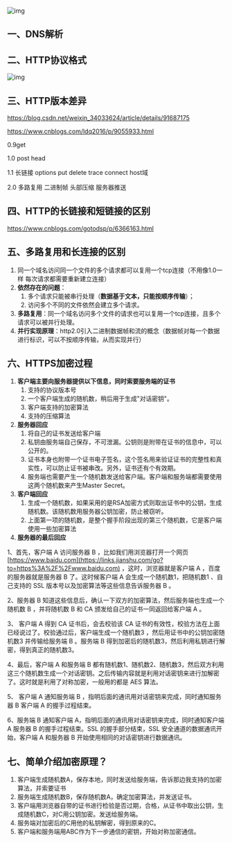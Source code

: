 ![img](https://imgconvert.csdnimg.cn/aHR0cHM6Ly91c2VyLWdvbGQtY2RuLnhpdHUuaW8vMjAxOC81LzgvMTYzM2VhZDMxNmQwNzcxMw?x-oss-process=image/format,png)

## 一、DNS解析



## 二、HTTP协议格式

![img](https://img2018.cnblogs.com/blog/1470430/201902/1470430-20190217182109281-481218721.png)

## 三、HTTP版本差异

https://blog.csdn.net/weixin_34033624/article/details/91687175

https://www.cnblogs.com/ldq2016/p/9055933.html

0.9get 

1.0 post head 

1.1 长链接  options put delete trace connect     host域 

2.0 多路复用 二进制帧 头部压缩 服务器推送

## 四、HTTP的长链接和短链接的区别

https://www.cnblogs.com/gotodsp/p/6366163.html

## 五、多路复用和长连接的区别

1. 同一个域名访问同一个文件的多个请求都可以复用一个tcp连接（不用像1.0一样 每次请求都需要重新建立连接）
2. **依然存在的问题**：
   1. 多个请求只能被串行处理（**数据基于文本，只能按顺序传输**）；
   2. 访问多个不同的文件依然会建立多个请求。
3. **多路复用**：同一个域名访问多个文件的请求也可以复用一个tcp连接，且多个请求可以被并行处理。
4. **并行实现原理**：http2.0引入二进制数据帧和流的概念（数据帧对每一个数据进行标识，可以不按顺序传输，从而实现并行）

## 六、HTTPS加密过程

1. **客户端主要向服务器提供以下信息，同时索要服务端的证书**
   1. 支持的协议版本号
   2. 一个客户端生成的随机数，稍后用于生成"对话密钥"。
   3. 客户端支持的加密算法
   4. 支持的压缩算法
2. **服务器回应**
   1. 将自己的证书发送给客户端
   2. 私钥由服务端自己保存，不可泄漏。公钥则是附带在证书的信息中，可以公开的。
   3. 证书本身也附带一个证书电子签名，这个签名用来验证证书的完整性和真实性，可以防止证书被串改。另外，证书还有个有效期。
   4. 服务端也需要产生一个随机数发送给客户端。客户端和服务端都需要使用这两个随机数来产生Master Secret。
3. **客户端回应** 
   1. 生成一个随机数，如果采用的是RSA加密方式则取出证书中的公钥，生成随机数。该随机数用服务器公钥加密，防止被窃听。
   2. 上面第一项的随机数，是整个握手阶段出现的第三个随机数，它是客户端使用一些加密算法
4. **服务器的最后回应**



1、首先，客户端 A 访问服务器 B ，比如我们用浏览器打开一个网页 [https://www.baidu.com](https://links.jianshu.com/go?to=https%3A%2F%2Fwww.baidu.com) ，这时，浏览器就是客户端 A ，百度的服务器就是服务器 B 了。这时候客户端 A 会生成一个随机数1，把随机数1 、自己支持的 SSL 版本号以及加密算法等这些信息告诉服务器 B 。

2、服务器 B 知道这些信息后，确认一下双方的加密算法，然后服务端也生成一个随机数 B ，并将随机数 B 和 CA 颁发给自己的证书一同返回给客户端 A 。

3、 客户端 A 得到 CA 证书后，会去校验该 CA 证书的有效性，校验方法在上面已经说过了。校验通过后，客户端生成一个随机数3 ，然后用证书中的公钥加密随机数3 并传输给服务端 B 。服务端 B 得到加密后的随机数3，然后利用私钥进行解密，得到真正的随机数3。

4、最后，客户端 A 和服务端 B 都有随机数1、随机数2、随机数3，然后双方利用这三个随机数生成一个对话密钥。之后传输内容就是利用对话密钥来进行加解密了。这时就是利用了对称加密，一般用的都是 AES 算法。

5、 客户端 A 通知服务端 B ，指明后面的通讯用对话密钥来完成，同时通知服务器 B 客户端 A 的握手过程结束。

6、服务端 B 通知客户端 A，指明后面的通讯用对话密钥来完成，同时通知客户端 A 服务器 B 的握手过程结束。SSL 的握手部分结束，SSL 安全通道的数据通讯开始，客户端 A 和服务器 B 开始使用相同的对话密钥进行数据通讯。

## 七、简单介绍加密原理？

1. 客户端生成随机数A，保存本地，同时发送给服务端，告诉那边我支持的加密算法，并索要证书
2. 服务端生成随机数B，保存随机数A，确定加密算法，并发送证书。
3. 客户端用浏览器自带的证书进行检验是否过期，合格，从证书中取出公钥，生成随机数C，对C用公钥加密。发送给服务端。
4. 服务端对加密后的C用他的私钥解密，得到原来的C。
5. 客户端和服务端用ABC作为下一步通信的密钥，开始对称加密通信。